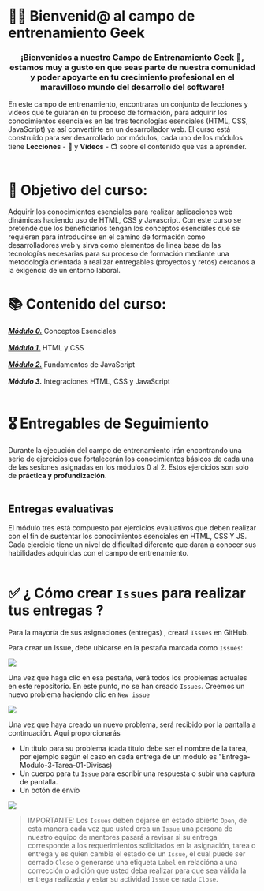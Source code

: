# 👋🏼 Bienvenid@ al campo de entrenamiento Geek 

<h3 align="center"><strong>¡Bienvenidos a nuestro Campo de Entrenamiento Geek 🤖,  estamos muy a gusto en que seas parte de nuestra comunidad y poder apoyarte en tu crecimiento profesional en el maravilloso mundo del desarrollo del software!</strong></h3>

En este campo de entrenamiento, encontraras un conjunto de lecciones y videos que te guiarán en tu proceso de formación, para adquirir los conocimientos esenciales en las tres tecnologías esenciales (HTML, CSS, JavaScript) ya así convertirte en un desarrollador web. El curso está construido para ser desarrollado por módulos, cada uno de los módulos tiene   **Lecciones** -   📓   y    **Videos**  -   📺   sobre el contenido que vas a aprender.<br><br>

# 🎯 Objetivo del curso:

Adquirir los conocimientos esenciales para realizar aplicaciones web dinámicas haciendo uso de HTML, CSS y Javascript. Con este curso se pretende que los beneficiarios tengan los conceptos esenciales que se requieren para introducirse en el camino de formación como desarrolladores web y sirva como elementos de línea base de las tecnologías necesarias para su proceso de formación mediante una metodología orientada a realizar entregables (proyectos y retos) cercanos a la exigencia de un entorno laboral.

# 📚 Contenido del curso:
**[_Módulo 0._](https://github.com/academia-geek/Classroom-Aprendices-Geek-Frontend/tree/master/Modulo-0)** Conceptos Esenciales<br><br>
**[_Módulo 1._](https://github.com/academia-geek/Classroom-Aprendices-Geek-Frontend/tree/master/Modulo-1)** HTML y CSS<br><br>
**[_Módulo 2._](https://github.com/academia-geek/Classroom-Aprendices-Geek-Frontend/tree/master/Modulo-2)** Fundamentos de JavaScript<br><br>
**_Módulo 3._** Integraciones HTML, CSS y JavaScript<br><br>

# 🎖 Entregables de Seguimiento

Durante la ejecución del campo de entrenamiento irán encontrando una serie de ejercicios que fortalecerán los conocimientos básicos de cada una de las sesiones asignadas en los módulos 0 al 2. Estos ejercicios son solo de **práctica y profundización**.<br><br>

## Entregas evaluativas

El módulo tres está compuesto por ejercicios evaluativos que deben realizar con el fin de sustentar los conocimientos esenciales en HTML, CSS Y JS. Cada ejercicio tiene un nivel de dificultad diferente que daran a conocer sus habilidades adquiridas con el campo de entrenamiento.<br><br>

# ✅ ¿ Cómo crear `Issues` para realizar tus entregas ?

Para la mayoría de sus asignaciones (entregas) , creará `Issues` en GitHub.

Para crear un Issue, debe ubicarse en la pestaña marcada como `Issues`:

![](https://storage.googleapis.com/academia-geek-general-bucket/issue_1.png)

Una vez que haga clic en esa pestaña, verá todos los problemas actuales en este repositorio. En este punto, no se han creado `Issues`. Creemos un nuevo problema haciendo clic en `New issue`

![](https://storage.googleapis.com/academia-geek-general-bucket/issue_2.png)

Una vez que haya creado un nuevo problema, será recibido por la pantalla a continuación. Aquí proporcionarás
* Un título para su problema (cada título debe ser el nombre de la tarea, por ejemplo según el caso en cada entrega de un módulo es "Entrega-Modulo-3-Tarea-01-Divisas)
* Un cuerpo para tu `Issue` para escribir una respuesta o subir una captura de pantalla.
* Un botón de envío

![](https://storage.googleapis.com/academia-geek-general-bucket/issue_3.png)


 > IMPORTANTE: Los `Issues` deben dejarse en estado abierto `Open`, de esta manera cada vez que usted crea un `Issue` una persona de nuestro equipo de mentores pasará a revisar si su entrega corresponde a los requerimientos solicitados en la asignación, tarea o entrega y es quien cambia el estado de un `Issue`, el cual puede ser cerrado `Close` o generarse una etiqueta `Label` en relacióna a una corrección o adición que usted deba realizar para que sea válida la entrega realizada y estar su actividad `Issue` cerrada `Close`.




 
